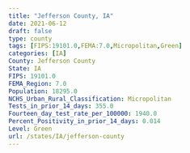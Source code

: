 ```yaml
---
title: "Jefferson County, IA"
date: 2021-06-12
draft: false
type: county
tags: [FIPS:19101.0,FEMA:7.0,Micropolitan,Green]
categories: [IA]
County: Jefferson County
State: IA
FIPS: 19101.0
FEMA_Region: 7.0
Population: 18295.0
NCHS_Urban_Rural_Classification: Micropolitan
Tests_in_prior_14_days: 355.0
Fourteen_day_test_rate_per_100000: 1940.0
Percent_Positivity_in_prior_14_days: 0.014
Level: Green
url: /states/IA/jefferson-county
---
```



